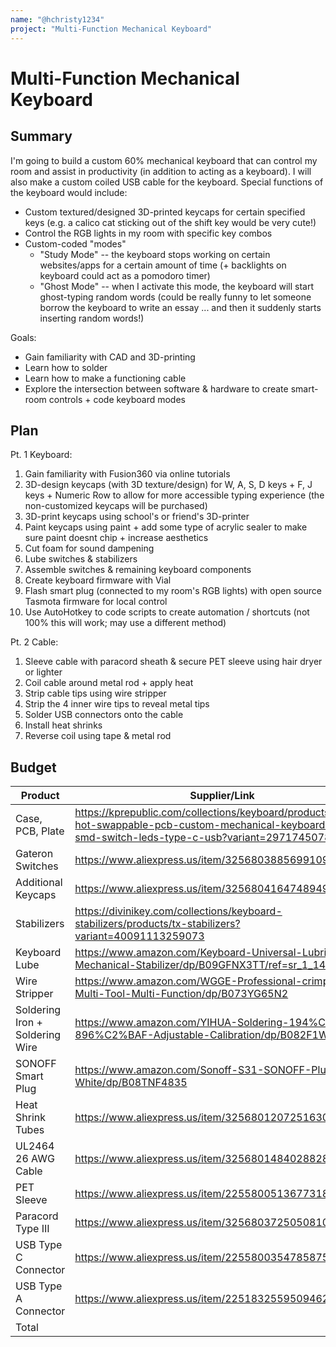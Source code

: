 ```yaml
---
name: "@hchristy1234"
project: "Multi-Function Mechanical Keyboard"
---
```


# Multi-Function Mechanical Keyboard

## Summary

I'm going to build a custom 60% mechanical keyboard that can control my room and assist in productivity (in addition to acting as a keyboard). I will also make a custom coiled USB cable for the keyboard. Special functions of the keyboard would include:
- Custom textured/designed 3D-printed keycaps for certain specified keys (e.g. a calico cat sticking out of the shift key would be very cute!)
- Control the RGB lights in my room with specific key combos
- Custom-coded "modes"
  - "Study Mode" -- the keyboard stops working on certain websites/apps for a certain amount of time (+ backlights on keyboard could act as a pomodoro timer)
  - "Ghost Mode" -- when I activate this mode, the keyboard will start ghost-typing random words (could be really funny to let someone borrow the keyboard to write an essay ... and then it suddenly starts inserting random words!)

Goals:
- Gain familiarity with CAD and 3D-printing
- Learn how to solder
- Learn how to make a functioning cable
- Explore the intersection between software & hardware to create smart-room controls + code keyboard modes

## Plan

Pt. 1 Keyboard:
1. Gain familiarity with Fusion360 via online tutorials
2. 3D-design  keycaps (with 3D texture/design) for W, A, S, D keys + F, J keys + Numeric Row to allow for more accessible typing experience (the non-customized keycaps will be purchased)
3. 3D-print keycaps using school's or friend's 3D-printer
4. Paint keycaps using paint + add some type of acrylic sealer to make sure paint doesnt chip + increase aesthetics
5. Cut foam for sound dampening
6. Lube switches & stabilizers
7. Assemble switches & remaining keyboard components
8. Create keyboard firmware with Vial
9. Flash smart plug (connected to my room's RGB lights) with open source Tasmota firmware for local control
10. Use AutoHotkey to code scripts to create automation / shortcuts (not 100% this will work; may use a different method)

Pt. 2 Cable:
1. Sleeve cable with paracord sheath & secure PET sleeve using hair dryer or lighter
2. Coil cable around metal rod + apply heat
3. Strip cable tips using wire stripper
4. Strip the 4 inner wire tips to reveal metal tips
5. Solder USB connectors onto the cable
6. Install heat shrinks
7. Reverse coil using tape & metal rod

## Budget

| Product         | Supplier/Link                         | Cost   |
| --------------- | ------------------------------------- | ------ |
| Case, PCB, Plate | https://kprepublic.com/collections/keyboard/products/gk64x-hot-swappable-pcb-custom-mechanical-keyboard-rgb-smd-switch-leds-type-c-usb?variant=29717450784812 | $99 |
| Gateron Switches | https://www.aliexpress.us/item/3256803885699109.html  | $21.82 |
| Additional Keycaps | https://www.aliexpress.us/item/3256804164748949.html  | $20.84 |
| Stabilizers | https://divinikey.com/collections/keyboard-stabilizers/products/tx-stabilizers?variant=40091113259073  | $18 |
| Keyboard Lube | https://www.amazon.com/Keyboard-Universal-Lubricant-Mechanical-Stabilizer/dp/B09GFNX3TT/ref=sr_1_14  | $11.59 |
| Wire Stripper | https://www.amazon.com/WGGE-Professional-crimping-Multi-Tool-Multi-Function/dp/B073YG65N2 | $7.99 |
| Soldering Iron + Soldering Wire | https://www.amazon.com/YIHUA-Soldering-194%C2%BAF-896%C2%BAF-Adjustable-Calibration/dp/B082F1WKP9 | $11.68 |
| SONOFF Smart Plug | https://www.amazon.com/Sonoff-S31-SONOFF-Plug-White/dp/B08TNF4835 | $7.87  |
| Heat Shrink Tubes | https://www.aliexpress.us/item/3256801207251630.html  | $3.00 |
| UL2464 26 AWG Cable | https://www.aliexpress.us/item/3256801484028828.html  | $3.00 |
| PET Sleeve | https://www.aliexpress.us/item/2255800513677318.html  | $3.21 |
| Paracord Type III | https://www.aliexpress.us/item/3256803725050810.html  | $0.99 |
| USB Type C Connector | https://www.aliexpress.us/item/2255800354785875.html  | $8.85 |
| USB Type A Connector |https://www.aliexpress.us/item/2251832559509462.html  | $3.72 |
| Total           |                                       | $249.88 |
